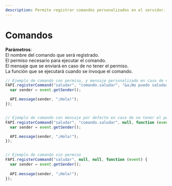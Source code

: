 ```yaml
---
description: Permite registrar comandos personalizados en el servidor.
---
```


# Comandos

**Parámetros**:\
El nombre del comando que será registrado. \
El permiso necesario para ejecutar el comando. \
El mensaje que se enviará en caso de no tener el permiso. \
La función que se ejecutará cuando se invoque el comando.

```javascript
// Ejemplo de comando con permiso, y mensaje personalizado en caso de no tener el permiso
FAPI.registerCommand("saludar", "comando.saludar", "&a¡No puedo saludarte!", function (event) {
  var sender = event.getSender();

  API.message(sender, "¡Hola!"); 
});


// Ejemplo de comando con mensaje por defecto en caso de no tener el permiso
FAPI.registerCommand("saludar", "comando.saludar", null, function (event) {
  var sender = event.getSender();

  API.message(sender, "¡Hola!"); 
});


// Ejemplo de comando sin permiso
FAPI.registerCommand("saludar", null, null, function (event) {
  var sender = event.getSender();
  
  API.message(sender, "¡Hola!"); 
}); 
```

